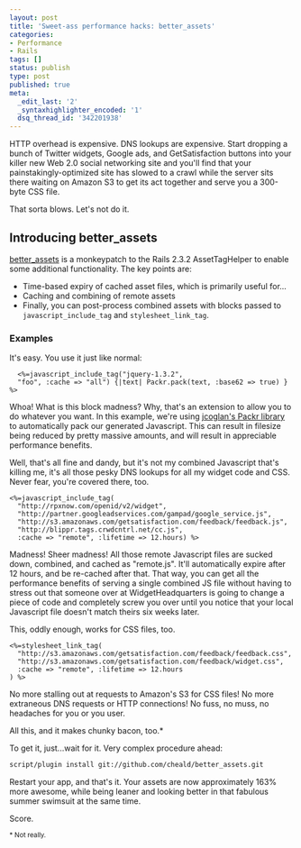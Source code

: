 ```yaml
---
layout: post
title: 'Sweet-ass performance hacks: better_assets'
categories:
- Performance
- Rails
tags: []
status: publish
type: post
published: true
meta:
  _edit_last: '2'
  _syntaxhighlighter_encoded: '1'
  dsq_thread_id: '342201938'
---
```

HTTP overhead is expensive. DNS lookups are expensive. Start dropping a bunch of Twitter widgets, Google ads, and GetSatisfaction buttons into your killer new Web 2.0 social networking site and you'll find that your painstakingly-optimized site has slowed to a crawl while the server sits there waiting on Amazon S3 to get its act together and serve you a 300-byte CSS file.

That sorta blows. Let's not do it.

## Introducing better_assets

<a href="http://github.com/cheald/better_assets/tree/master">better_assets</a> is a monkeypatch to the Rails 2.3.2 AssetTagHelper to enable some additional functionality. The key points are:

* Time-based expiry of cached asset files, which is primarily useful for...
* Caching and combining of remote assets
* Finally, you can post-process combined assets with blocks passed to `javascript_include_tag` and `stylesheet_link_tag`.

### Examples

It's easy. You use it just like normal:

~~~erb
  <%=javascript_include_tag("jquery-1.3.2",
  "foo", :cache => "all") {|text| Packr.pack(text, :base62 => true) } %>
~~~

Whoa! What is this block madness? Why, that's an extension to allow you to do whatever you want. In this example, we're using <a href="http://blog.jcoglan.com/2009/02/22/packr-31-improved-compression-and-private-variable-support/">jcoglan's Packr library</a> to automatically pack our generated Javascript. This can result in filesize being reduced by pretty massive amounts, and will result in appreciable performance benefits.

Well, that's all fine and dandy, but it's not my combined Javascript that's killing me, it's all those pesky DNS lookups for all my widget code and CSS. Never fear, you're covered there, too.

~~~erb
<%=javascript_include_tag(
  "http://rpxnow.com/openid/v2/widget",
  "http://partner.googleadservices.com/gampad/google_service.js",
  "http://s3.amazonaws.com/getsatisfaction.com/feedback/feedback.js",
  "http://blippr.tags.crwdcntrl.net/cc.js",
  :cache => "remote", :lifetime => 12.hours) %>
~~~

Madness! Sheer madness! All those remote Javascript files are sucked down, combined, and cached as "remote.js". It'll automatically expire after 12 hours, and be re-cached after that. That way, you can get all the performance benefits of serving a single combined JS file without having to stress out that someone over at WidgetHeadquarters is going to change a piece of code and completely screw you over until you notice that your local Javascript file doesn't match theirs six weeks later.

This, oddly enough, works for CSS files, too.

~~~erb
<%=stylesheet_link_tag(
  "http://s3.amazonaws.com/getsatisfaction.com/feedback/feedback.css",
  "http://s3.amazonaws.com/getsatisfaction.com/feedback/widget.css",
  :cache => "remote", :lifetime => 12.hours
) %>
~~~

No more stalling out at requests to Amazon's S3 for CSS files! No more extraneous DNS requests or HTTP connections! No fuss, no muss, no headaches for you or you user.

All this, and it makes chunky bacon, too.*

To get it, just...wait for it. Very complex procedure ahead:

~~~bash
script/plugin install git://github.com/cheald/better_assets.git
~~~

Restart your app, and that's it. Your assets are now approximately 163% more awesome, while being leaner and looking better in that fabulous summer swimsuit at the same time.

Score.

<sub>\* Not really.</sub>
